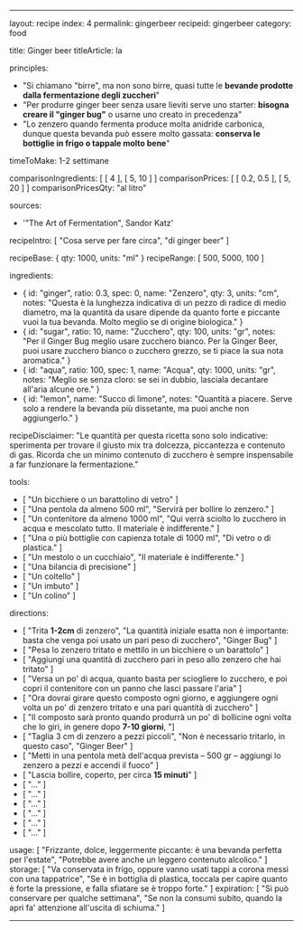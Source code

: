 ---

layout: recipe
index: 4
permalink: gingerbeer
recipeid: gingerbeer
category: food

title: Ginger beer
titleArticle: la

principles:
  - "Si chiamano \"birre\", ma non sono birre, quasi tutte le <strong>bevande prodotte dalla fermentazione degli zuccheri</strong>"
  - "Per produrre ginger beer senza usare lieviti serve uno starter: <strong>bisogna creare il \"ginger bug\"</strong> o usarne uno creato in precedenza"
  - "Lo zenzero quando fermenta produce molta anidride carbonica, dunque questa bevanda può essere molto gassata: <strong>conserva le bottiglie in frigo o tappale molto bene</strong>"

timeToMake: 1-2 settimane

comparisonIngredients: [ [ 4 ], [ 5, 10 ] ]
comparisonPrices: [ [ 0.2, 0.5 ], [ 5, 20 ] ]
comparisonPricesQty: "al litro"

sources:
  - '"The Art of Fermentation", Sandor Katz'

recipeIntro: [ "Cosa serve per fare circa", "di ginger beer" ]

recipeBase: { qty: 1000, units: "ml" }
recipeRange: [ 500, 5000, 100 ]

ingredients:
  - { id: "ginger",
      ratio: 0.3,
      spec: 0,
      name: "Zenzero",
      qty: 3,
      units: "cm",
      notes: "Questa è la lunghezza indicativa di un pezzo di radice di medio diametro, ma la quantità da usare dipende da quanto forte e piccante vuoi  la tua bevanda. Molto meglio se di origine biologica." }
  - { id: "sugar",
      ratio: 10,
      name: "Zucchero",
      qty: 100,
      units: "gr",
      notes: "Per il Ginger Bug meglio usare zucchero bianco. Per la Ginger Beer, puoi usare zucchero bianco o zucchero grezzo, se ti piace la sua nota aromatica." }
  - { id: "aqua",
      ratio: 100,
      spec: 1,
      name: "Acqua",
      qty: 1000,
      units: "gr",
      notes: "Meglio se senza cloro: se sei in dubbio, lasciala decantare all'aria alcune ore." }
  - { id: "lemon",
      name: "Succo di limone",
      notes: "Quantità a piacere. Serve solo a rendere la bevanda più dissetante, ma puoi anche non aggiungerlo." }

recipeDisclaimer: "Le quantità per questa ricetta sono solo indicative: sperimenta per trovare il giusto mix tra dolcezza, piccantezza e contenuto di gas. Ricorda che un minimo contenuto di zucchero è sempre inspensabile a far funzionare la fermentazione."

tools:
  - [ "Un bicchiere o un barattolino di vetro" ]
  - [ "Una pentola da almeno <span class='qtyspan'><span data-qty='volume.aqua' data-prec='1' data-mult='0.5'>500</span> ml</span>", "Servirà per bollire lo zenzero." ]
  - [ "Un contenitore da almeno <span class='qtyspan'><span data-qty='volume.base' data-prec='1'>1000</span> ml</span>", "Qui verrà sciolto lo zucchero in acqua e mescolato tutto. Il materiale è indifferente." ]
  - [ "Una o più bottiglie con capienza totale di <span class='qtyspan'><span data-qty='volume.base'>1000</span> ml</span>", "Di vetro o di plastica." ]
  - [ "Un mestolo o un cucchiaio", "Il materiale è indifferente." ]
  - [ "Una bilancia di precisione" ]
  - [ "Un coltello" ]
  - [ "Un imbuto" ]
  - [ "Un colino" ]

directions:
  - [ "Trita <strong>1-2cm</strong> di zenzero", "La quantità iniziale esatta non è importante: basta che venga poi usato un pari peso di zucchero", "Ginger Bug" ]
  - [ "Pesa lo zenzero tritato e mettilo in un bicchiere o un barattolo" ]
  - [ "Aggiungi una quantità di zucchero pari in peso allo zenzero che hai tritato" ]
  - [ "Versa un po' di acqua, quanto basta per sciogliere lo zucchero, e poi copri il contenitore con un panno che lasci passare l'aria" ]
  - [ "Ora dovrai girare questo composto ogni giorno, e aggiungere ogni volta un po' di zenzero tritato e una pari quantità di zucchero" ]
  - [ "Il composto sarà pronto quando produrrà un po' di bollicine ogni volta che lo giri, in genere dopo <strong>7-10 giorni</strong>, "]
  - [ "Taglia <span class='qtyspan'><span data-qty='ginger'>3</span> cm</span> di zenzero a pezzi piccoli", "Non è necessario tritarlo, in questo caso", "Ginger Beer" ]
  - [ "Metti in una pentola metà dell'acqua prevista – <span class='qtyspan'><span data-qty='aqua'>500</span> gr</span> – aggiungi lo zenzero a pezzi e accendi il fuoco" ]
  - [ "Lascia bollire, coperto, per circa <strong>15 minuti</strong>" ]
  - [ "..." ]
  - [ "..." ]
  - [ "..." ]
  - [ "..." ]
  - [ "..." ]
  - [ "..." ]

usage: [ "Frizzante, dolce, leggermente piccante: è una bevanda perfetta per l'estate", "Potrebbe avere anche un leggero contenuto alcolico." ]
storage: [ "Va conservata in frigo, oppure vanno usati tappi a corona messi con una tappatrice", "Se è in bottiglia di plastica, toccala per capire quanto è forte la pressione, e falla sfiatare se è troppo forte." ]
expiration: [ "Si può conservare per qualche settimana", "Se non la consumi subito, quando la apri fa' attenzione all'uscita di schiuma." ]

---